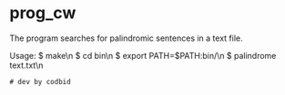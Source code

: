 # prog_cw

The program searches for palindromic sentences in a text file.

Usage:
  $ make\n
  $ cd bin\n
  $ export PATH=$PATH:bin/\n
  $ palindrome text.txt\n


    # dev by codbid
